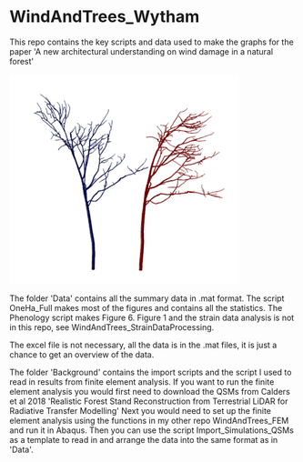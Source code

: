 # WindAndTrees_Wytham
This repo contains the key scripts and data used to make the graphs for the paper 'A new architectural understanding on wind damage in a natural forest'

![alt text](https://github.com/TobyDJackson/WindAndTrees_NaturalFrequencies/blob/master/figures/fig1.png)

The folder 'Data' contains all the summary data in .mat format.
The script OneHa_Full makes most of the figures and contains all the statistics. 
The Phenology script makes Figure 6.
Figure 1 and the strain data analysis is not in this repo, see WindAndTrees_StrainDataProcessing.

The excel file is not necessary, all the data is in the .mat files, it is just a chance to get an overview of the data. 

The folder 'Background' contains the import scripts and the script I used to read in results from finite element analysis. 
If you want to run the finite element analysis you would first need to download the QSMs 
from Calders et al 2018 'Realistic Forest Stand Reconstruction from Terrestrial LiDAR for Radiative Transfer Modelling'
Next you would need to set up the finite element analysis using the functions in my other repo WindAndTrees_FEM and run it in Abaqus. 
Then you can use the script Import_Simulations_QSMs as a template to read in and arrange the data into the same format as in 'Data'.
